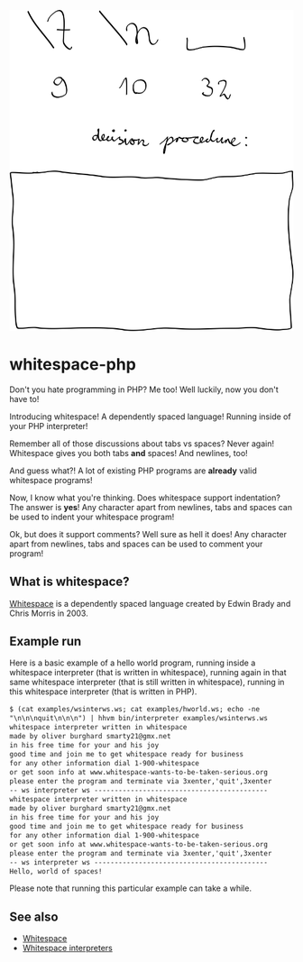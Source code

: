 ![logo](doc/decision.png)

# whitespace-php

Don't you hate programming in PHP? Me too! Well luckily, now you don't have
to!

Introducing whitespace! A dependently spaced language! Running inside of your
PHP interpreter!

Remember all of those discussions about tabs vs spaces? Never again!
Whitespace gives you both tabs **and** spaces! And newlines, too!

And guess what?! A lot of existing PHP programs are **already** valid
whitespace programs!

Now, I know what you're thinking. Does whitespace support indentation? The
answer is **yes**! Any character apart from newlines, tabs and spaces can be
used to indent your whitespace program!

Ok, but does it support comments? Well sure as hell it does! Any character
apart from newlines, tabs and spaces can be used to comment your program!

## What is whitespace?

[Whitespace](http://compsoc.dur.ac.uk/whitespace/) is a dependently spaced
language created by Edwin Brady and Chris Morris in 2003.

## Example run

Here is a basic example of a hello world program, running inside a whitespace
interpreter (that is written in whitespace), running again in that same
whitespace interpreter (that is still written in whitespace), running in this
whitespace interpreter (that is written in PHP).

    $ (cat examples/wsinterws.ws; cat examples/hworld.ws; echo -ne "\n\n\nquit\n\n\n") | hhvm bin/interpreter examples/wsinterws.ws
    whitespace interpreter written in whitespace
    made by oliver burghard smarty21@gmx.net
    in his free time for your and his joy
    good time and join me to get whitespace ready for business
    for any other information dial 1-900-whitespace
    or get soon info at www.whitespace-wants-to-be-taken-serious.org
    please enter the program and terminate via 3xenter,'quit',3xenter
    -- ws interpreter ws -------------------------------------------
    whitespace interpreter written in whitespace
    made by oliver burghard smarty21@gmx.net
    in his free time for your and his joy
    good time and join me to get whitespace ready for business
    for any other information dial 1-900-whitespace
    or get soon info at www.whitespace-wants-to-be-taken-serious.org
    please enter the program and terminate via 3xenter,'quit',3xenter
    -- ws interpreter ws -------------------------------------------
    Hello, world of spaces!

Please note that running this particular example can take a while.

## See also

* [Whitespace](http://compsoc.dur.ac.uk/whitespace/index.php)
* [Whitespace interpreters](https://github.com/hostilefork/whitespacers)

